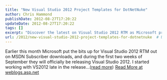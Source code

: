 ```yaml
---
title: "New Visual Studio 2012 Project Templates for DotNetNuke"
author: Chris Hammond
publishDate: 2012-08-27T17:20:22
updateDate: 2012-08-27T17:20:22
tags: []
excerpt: "Discover the latest on Visual Studio 2012 RTM as Microsoft prepares for its official release in September. Gain insights at weblogs.asp.net."
url: /2012/new-visual-studio-2012-project-templates-for-dotnetnuke  # Use the generated URL with year
---
```

Earlier this month Microsoft put the bits up for Visual Studio 2012 RTM out on MSDN Subscriber downloads, and during the first two weeks of September they will officially be releasing Visual Studio 2012. I started working with VS2012 late in the release...(<a href="https://weblogs.asp.net/christoc/archive/2012/08/27/new-visual-studio-2012-project-templates-for-dotnetnuke.aspx">read more</a>)<img src="https://weblogs.asp.net/aggbug.aspx?PostID=8872839" width="1" height="1"> <a href="https://weblogs.asp.net/christoc/archive/2012/08/27/new-visual-studio-2012-project-templates-for-dotnetnuke.aspx">Read More at weblogs.asp.net</a>

